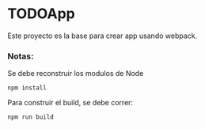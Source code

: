 # TODOApp

Este proyecto es la base para crear app usando webpack.

### Notas:
Se debe reconstruir los modulos de Node

```npm install```

Para construir el build, se debe correr:

```npm run build``` 
